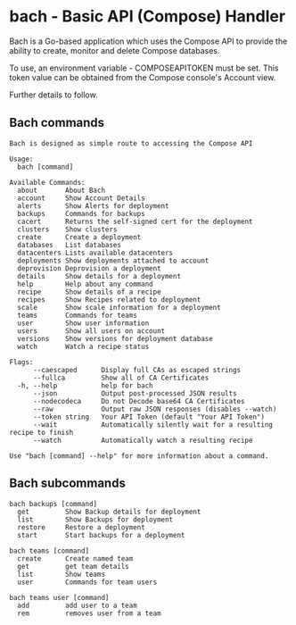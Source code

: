 # bach - Basic API (Compose) Handler

Bach is a Go-based application which uses the Compose API to provide the ability
to create, monitor and delete Compose databases.

To use, an environment variable - COMPOSEAPITOKEN must be set. This token value
can be obtained from the Compose console's Account view.

Further details to follow.

## Bach commands

```text
Bach is designed as simple route to accessing the Compose API

Usage:
  bach [command]

Available Commands:
  about       About Bach
  account     Show Account Details
  alerts      Show Alerts for deployment
  backups     Commands for backups
  cacert      Returns the self-signed cert for the deployment
  clusters    Show clusters
  create      Create a deployment
  databases   List databases
  datacenters Lists available datacenters
  deployments Show deployments attached to account
  deprovision Deprovision a deployment
  details     Show details for a deployment
  help        Help about any command
  recipe      Show details of a recipe
  recipes     Show Recipes related to deployment
  scale       Show scale information for a deployment
  teams       Commands for teams
  user        Show user information
  users       Show all users on account
  versions    Show versions for deployment database
  watch       Watch a recipe status

Flags:
      --caescaped      Display full CAs as escaped strings
      --fullca         Show all of CA Certificates
  -h, --help           help for bach
      --json           Output post-processed JSON results
      --nodecodeca     Do not Decode base64 CA Certificates
      --raw            Output raw JSON responses (disables --watch)
      --token string   Your API Token (default "Your API Token")
      --wait           Automatically silently wait for a resulting recipe to finish
      --watch          Automatically watch a resulting recipe

Use "bach [command] --help" for more information about a command.
```

## Bach subcommands

```text
bach backups [command]
  get         Show Backup details for deployment
  list        Show Backups for deployment
  restore     Restore a deployment
  start       Start backups for a deployment

bach teams [command]
  create      Create named team
  get         get team details
  list        Show teams
  user        Commands for team users

bach teams user [command]
  add         add user to a team
  rem         removes user from a team

```
